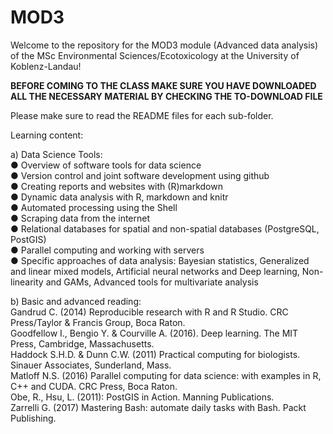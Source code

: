 # MOD3
Welcome to the repository for the MOD3 module (Advanced data analysis) of the MSc Environmental Sciences/Ecotoxicology at the University of Koblenz-Landau!

**BEFORE COMING TO THE CLASS MAKE SURE YOU HAVE DOWNLOADED ALL THE NECESSARY MATERIAL BY CHECKING THE TO-DOWNLOAD FILE**

Please make sure to read the README files for each sub-folder.

Learning content:

a) Data Science Tools:<br/>
● Overview of software tools for data science<br/>
● Version control and joint software development using github<br/>
● Creating reports and websites with (R)markdown<br/>
● Dynamic data analysis with R, markdown and knitr<br/>
● Automated processing using the Shell<br/>
● Scraping data from the internet<br/>
● Relational databases for spatial and non-spatial databases (PostgreSQL, PostGIS)<br/>
● Parallel computing and working with servers<br/>
● Specific approaches of data analysis: Bayesian statistics, Generalized and linear mixed models, Artificial neural networks and Deep learning, Non-linearity and GAMs, Advanced tools for multivariate analysis<br/>

b) Basic and advanced reading:<br/>
Gandrud C. (2014) Reproducible research with R and R Studio. CRC Press/Taylor & Francis Group, Boca Raton.<br/> 
Goodfellow I., Bengio Y. & Courville A. (2016). Deep learning. The MIT Press, Cambridge, Massachusetts. <br/>
Haddock S.H.D. & Dunn C.W. (2011) Practical computing for biologists. Sinauer Associates, Sunderland, Mass. <br/>
Matloff N.S. (2016) Parallel computing for data science: with examples in R, C++ and CUDA. CRC Press, Boca Raton.<br/> 
Obe, R., Hsu, L. (2011): PostGIS in Action. Manning Publications. <br/>
Zarrelli G. (2017) Mastering Bash: automate daily tasks with Bash. Packt Publishing.<br/>
